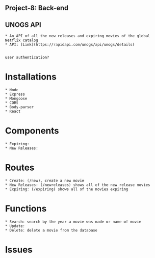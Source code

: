 ## **Project-8: Back-end**

## UNOGS API

    * An API of all the new releases and expiring movies of the global Netflix catalog
    * API: [Link](https://rapidapi.com/unogs/api/unogs/details)


    user authentication?

# Installations

    * Node
    * Express
    * Mongoose
    * CORS
    * Body-parser
    * React

# Components

    * Expiring:
    * New Releases:

# Routes

    * Create: (/new), create a new movie
    * New Releases: (/newreleases) shows all of the new release movies
    * Expiring: (/expiring) shows all of the movies expiring

# Functions

    * Search: search by the year a movie was made or name of movie
    * Update:
    * Delete: delete a movie from the database
    
# Issues
